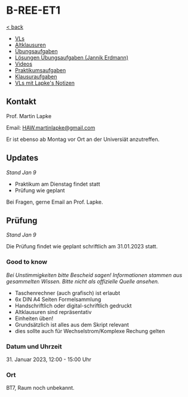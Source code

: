 # B-REE-ET1

[< back](../README.md)

- [VLs](./VLs/README.md)
- [Altklausuren](./Altklausuren/README.md)
- [Übungsaufgaben](./Übungsaufgaben/README.md)
- [Lösungen Übungsaufgaben (Jannik Erdmann)](ET1_L%C3%B6sungen_%C3%9Cbungsaufgaben.pdf)
- [Videos](./Videos/README.md)
- [Praktikumsaufgaben](./Praktikumsaufgaben/README.md)
- [Klausuraufgaben](./Klausuraufgaben/README.md)
- [VLs mit Lapke's Notizen](./VLs_Notizen/README.md)

## Kontakt

Prof. Martin Lapke

Email: [HAW.martinlapke@gmail.com](mailto:HAW.martinlapke@gmail.com)

Er ist ebenso ab Montag vor Ort an der Universiät anzutreffen.

## Updates

_Stand Jan 9_

- Praktikum am Dienstag findet statt
- Prüfung wie geplant

Bei Fragen, gerne Email an Prof. Lapke.

## Prüfung

_Stand Jan 9_

Die Prüfung findet wie geplant schriftlich am 31.01.2023 statt.

### Good to know

_Bei Unstimmigkeiten bitte Bescheid sagen!_
_Informationen stammen aus gesammelten Wissen._
_Bitte nicht als offizielle Quelle ansehen._

- Taschenrechner (auch grafisch) ist erlaubt
- 6x DIN A4 Seiten Formelsammlung
- Handschriftlich oder digital-schriftlich gedruckt
- Altklausuren sind repräsentativ
- Einheiten üben!
- Grundsätzlich ist alles aus dem Skript relevant
- dies sollte auch für Wechselstrom/Komplexe Rechung gelten

### Datum und Uhrzeit

31\. Januar 2023, 12:00 - 15:00 Uhr

### Ort

BT7, Raum noch unbekannt.
